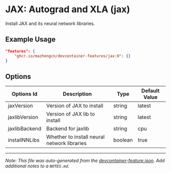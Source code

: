 
# JAX: Autograd and XLA (jax)

Install JAX and its neural network libraries.

## Example Usage

```json
"features": {
    "ghcr.io/mazhengcn/devcontainer-features/jax:0": {}
}
```

## Options

| Options Id | Description | Type | Default Value |
|-----|-----|-----|-----|
| jaxVersion | Version of JAX to install | string | latest |
| jaxlibVersion | Version of JAX lib to install | string | latest |
| jaxlibBackend | Backend for jaxlib | string | cpu |
| installNNLibs | Whether to install neural network libraries | boolean | true |



---

_Note: This file was auto-generated from the [devcontainer-feature.json](https://github.com/mazhengcn/devcontainer-features/blob/main/src/jax/devcontainer-feature.json).  Add additional notes to a `NOTES.md`._
